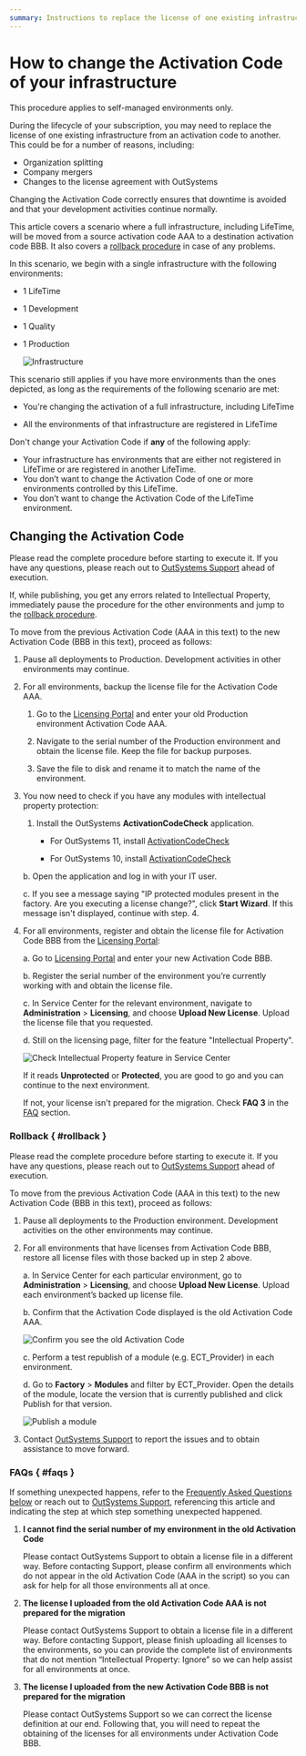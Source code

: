 ```yaml
---
summary: Instructions to replace the license of one existing infrastructure from one Activation Code to another.
---
```


# How to change the Activation Code of your infrastructure

<div class="info" markdown="1">

This procedure applies to self-managed environments only.

</div>

During the lifecycle of your subscription, you may need to replace the license of one existing infrastructure from an activation code to another. This could be for a number of reasons, including:

* Organization splitting
* Company mergers
* Changes to the license agreement with OutSystems

Changing the Activation Code correctly ensures that downtime is avoided and that your development activities continue normally.

This article covers a scenario where a full infrastructure, including LifeTime, will be moved from a source activation code AAA to a destination activation code BBB. It also covers a [rollback procedure](#rollback) in case of any problems. 

In this scenario, we begin with a single infrastructure with the following environments:

* 1 LifeTime
* 1 Development
* 1 Quality
* 1 Production

    ![Infrastructure](images/change-ac-system.png)

This scenario still applies if you have more environments than the ones depicted, as long as the requirements of the following scenario are met:

* You're changing the activation of a full infrastructure, including LifeTime

* All the environments of that infrastructure are registered in LifeTime

<div class="warning" markdown="1">

Don't change your Activation Code if **any** of the following apply:

* Your infrastructure has environments that are either not registered in LifeTime or are registered in another LifeTime. 
* You don’t want to change the Activation Code of one or more environments controlled by this LifeTime.
* You don’t want to change the Activation Code of the LifeTime environment.

</div>

## Changing the Activation Code

Please read the complete procedure before starting to execute it. If you have any questions, please reach out to [OutSystems Support](https://success.outsystems.com/Support) ahead of execution. 

If, while publishing, you get any errors related to Intellectual Property, immediately pause the procedure for the other environments and jump to the [rollback procedure](#rollback).

To move from the previous Activation Code (AAA in this text) to the new Activation Code (BBB in this text), proceed as follows:

1. Pause all deployments to Production. Development activities in other environments may continue.

1. For all environments, backup the license file for the Activation Code AAA.

    1. Go to the [Licensing Portal](https://www.outsystems.com/licensing) and enter your old Production environment Activation Code AAA.

    1. Navigate to the serial number of the Production environment and obtain the license file. Keep the file for backup purposes.

    1. Save the file to disk and rename it to match the name of the environment.

1. You now need to check if you have any modules with intellectual property protection:

    1. Install the OutSystems **ActivationCodeCheck** application.

        * For OutSystems 11, install [ActivationCodeCheck](../licensing/ipp/files/ActivationCodeCheck-O11.oap)

        * For OutSystems 10, install [ActivationCodeCheck](../licensing/ipp/files/ActivationCodeCheck-O10.oap)

    b. Open the application and log in with your IT user.

    c. If you see a message saying "IP protected modules present in the factory. Are you executing a license change?", click **Start Wizard**. If this message isn't displayed, continue with step. 4. 

1. For all environments, register and obtain the license file for Activation Code BBB from the [Licensing Portal](https://www.outsystems.com/licensing):

    a. Go to [Licensing Portal](https://www.outsystems.com/licensing) and enter your new Activation Code BBB.

    b. Register the serial number of the environment you’re currently working with and obtain the license file.

    c. In Service Center for the relevant environment, navigate to **Administration** > **Licensing**, and choose **Upload New License**. Upload the license file that you requested.

    d. Still on the licensing page, filter for the feature "Intellectual Property".

    ![Check Intellectual Property feature in Service Center](images/change-ac-ipp-sc.png)

    If it reads **Unprotected** or **Protected**, you are good to go and you can continue to the next environment. 

    If not, your license isn't prepared for the migration. Check **FAQ 3** in the [FAQ](#faqs) section.

### Rollback { #rollback }

Please read the complete procedure before starting to execute it. If you have any questions, please reach out to [OutSystems Support](https://success.outsystems.com/Support) ahead of execution. 

To move from the previous Activation Code (AAA in this text) to the new Activation Code (BBB in this text), proceed as follows:

1. Pause all deployments to the Production environment. 
Development activities on the other environments may continue.

1. For all environments that have licenses from Activation Code BBB, restore all license files with those backed up in step 2 above.

    a. In Service Center for each particular environment, go to **Administration** > **Licensing**, and choose **Upload New License**. Upload each environment’s backed up license file.

    b. Confirm that the Activation Code displayed is the old Activation Code AAA.

    ![Confirm you see the old Activation Code](images/change-ac-rollback-sc.png)

    c. Perform a test republish of a module (e.g. ECT_Provider) in each environment. 

    d. Go to **Factory** > **Modules** and filter by ECT_Provider. Open the details of the module, locate the version that is currently published and click Publish for that version.

    ![Publish a module](images/change-ac-publish-sc.png)

1. Contact [OutSystems Support](https://success.outsystems.com/Support) to report the issues and to obtain assistance to move forward.

### FAQs { #faqs }

If something unexpected happens, refer to the [Frequently Asked Questions below](#faqs) or reach out to [OutSystems Support](https://success.outsystems.com/Support), referencing this article and indicating the step at which step something unexpected happened.

1. **I cannot find the serial number of my environment in the old Activation Code**

    Please contact OutSystems Support to obtain a license file in a different way. Before contacting Support, please confirm all environments which do not appear in the old Activation Code (AAA in the script) so you can ask for help for all those environments all at once.
1. **The license I uploaded from the old Activation Code AAA is not prepared for the migration**

    Please contact OutSystems Support to obtain a license file in a different way. Before contacting Support, please finish uploading all licenses to the environments, so you can provide the complete list of environments that do not mention “Intellectual Property: Ignore” so we can help assist for all environments at once.
    
1. **The license I uploaded from the new Activation Code BBB is not prepared for the migration**

    Please contact OutSystems Support so we can correct the license definition at our end. Following that, you will need to repeat the obtaining of the licenses for all environments under Activation Code BBB.
